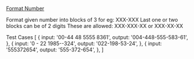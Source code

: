 [Format Number](https://leetcode.com/discuss/post/1155893/toptal-oa-format-number-by-eels-dev-diav/)

Format given number into blocks of 3
for eg: XXX-XXX
Last one or two blocks can be of 2 digits
These are allowed: XXX-XXX-XX or XXX-XX-XX

Test Cases
[
   	{
   		input: '00-44 48 5555 8361',
   		output: '004-448-555-583-61',
   	},
   	{
   		input: '0 - 22 1985--324',
   		output: '022-198-53-24',
   	},
   	{
   		input: '555372654',
   		output: '555-372-654',
   	},
   ]